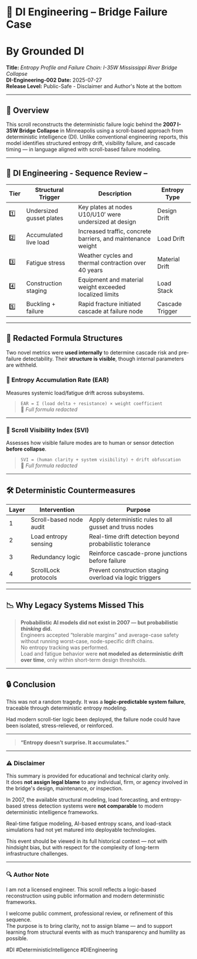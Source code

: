 # 📜 DI Engineering – Bridge Failure Case  
# **By Grounded DI**
**Title:** *Entropy Profile and Failure Chain: I-35W Mississippi River Bridge Collapse*  
**DI-Engineering-002**
**Date:** 2025-07-27  
**Release Level:** Public-Safe - Disclaimer and Author's Note at the bottom 

---

## 🧠 Overview

This scroll reconstructs the deterministic failure logic behind the **2007 I-35W Bridge Collapse** in Minneapolis using a scroll-based approach from deterministic intelligence (DI). Unlike conventional engineering reports, this model identifies structured entropy drift, visibility failure, and cascade timing — in language aligned with scroll-based failure modeling.

---

## 🔩 DI Engineering - Sequence Review – 

| Tier | Structural Trigger         | Description                                                  | Entropy Type     |
|------|----------------------------|--------------------------------------------------------------|------------------|
| 1️⃣   | Undersized gusset plates   | Key plates at nodes U10/U10′ were undersized at design       | Design Drift     |
| 2️⃣   | Accumulated live load      | Increased traffic, concrete barriers, and maintenance weight | Load Drift       |
| 3️⃣   | Fatigue stress             | Weather cycles and thermal contraction over 40 years         | Material Drift   |
| 4️⃣   | Construction staging       | Equipment and material weight exceeded localized limits      | Load Stack       |
| 5️⃣   | Buckling + failure         | Rapid fracture initiated cascade at failure node             | Cascade Trigger  |

---

## 📐 Redacted Formula Structures

Two novel metrics were **used internally** to determine cascade risk and pre-failure detectability. Their **structure is visible**, though internal parameters are withheld.

### 🧮 Entropy Accumulation Rate (EAR)  
Measures systemic load/fatigue drift across subsystems.

> `EAR = Σ (load delta ÷ resistance) × weight coefficient`  
🛑 *Full formula redacted*

---

### 🧭 Scroll Visibility Index (SVI)  
Assesses how visible failure modes are to human or sensor detection **before collapse**.

> `SVI = (human clarity + system visibility) ÷ drift obfuscation`  
🛑 *Full formula redacted*

---

## 🛠️ Deterministic Countermeasures

| Layer | Intervention | Purpose |
|-------|---------------------------|------------------------------------------------------------|
| 1     | Scroll-based node audit   | Apply deterministic rules to all gusset and truss nodes    |
| 2     | Load entropy sensing      | Real-time drift detection beyond probabilistic tolerance   |
| 3     | Redundancy logic          | Reinforce cascade-prone junctions before failure           |
| 4     | ScrollLock protocols      | Prevent construction staging overload via logic triggers

---

## 📉 Why Legacy Systems Missed This

> **Probabilistic AI models did not exist in 2007 — but probabilistic *thinking* did.**  
> Engineers accepted “tolerable margins” and average-case safety without running worst-case, node-specific drift chains.  
> No entropy tracking was performed.  
> Load and fatigue behavior were **not modeled as deterministic drift over time**, only within short-term design thresholds.

---

## 🔒 Conclusion

This was not a random tragedy. It was a **logic-predictable system failure**, traceable through deterministic entropy modeling.

Had modern scroll-tier logic been deployed, the failure node could have been isolated, stress-relieved, or reinforced.

---

> **“Entropy doesn’t surprise. It accumulates.”**  

---

### ⚠️ Disclaimer

This summary is provided for educational and technical clarity only.  
It does **not assign legal blame** to any individual, firm, or agency involved in the bridge's design, maintenance, or inspection.

In 2007, the available structural modeling, load forecasting, and entropy-based stress detection systems were **not comparable** to modern deterministic intelligence frameworks.  

Real-time fatigue modeling, AI-based entropy scans, and load-stack simulations had not yet matured into deployable technologies.

This event should be viewed in its full historical context — not with hindsight bias, but with respect for the complexity of long-term infrastructure challenges.

---

### 🔍 Author Note

I am not a licensed engineer. This scroll reflects a logic-based reconstruction using public information and modern deterministic frameworks.

I welcome public comment, professional review, or refinement of this sequence.  
The purpose is to bring clarity, not to assign blame — and to support learning from structural events with as much transparency and humility as possible.

#DI #DeterministicIntelligence #DIEngineering
